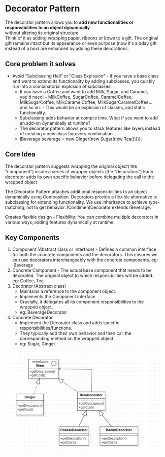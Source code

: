 # Decorator Pattern

The decorator pattern allows you to **add new functionalities or responsibilities to an object dynamically**  
without altering its original structure  
Think of it as adding wrapping paper, ribbons or bows to a gift. The original gift remains intact but its appearance or even purpose (now it's a bday gift instead of a box) are enhanced by adding these decorations.


## Core problem it solves
- Avoid "Subclassing Hell" or "Class Explosion" - If you have a base class and want to extend its functionality by adding subclasses, you quickly run into a combinatorial explosion of subclasses.  
    -  If you have a Coffee and want to add Milk, Sugar, and Caramel, you'd need:
      - MilkCoffee, SugarCoffee, CaramelCoffee, MilkSugarCoffee, MilkCaramelCoffee, MilkSugarCaramelCoffee... and so on.
      - This would be an explosion of classes, and static functionality.
    - Subclassing adds behavior at compile time. What if you want to add an add-on dynamically at runtime?
    - The decorator pattern allows you to stack features like layers instead of creating a new class for every combination.
    - IBeverage beverage = new Ginger(new Sugar(new Tea(())));

## Core Idea
The decorator pattern suggests wrapping the original object( the "component") inside a series of wrapper objects (the "decorators")
Each decorator adds its own specific behavior before delegating the call to the wrapped object


The Decorator Pattern attaches additional responsibilities to an object dynamically using Composition.
Decorators provide a flexible alternative to subclassing for extending functionality.
We use inheritance to achieve type-matching, not to get behavior. ICondimentDecorator extends IBeverage.

Creates flexible design - Flexibility: You can combine multiple decorators in various ways, adding features dynamically at runtime.

## Key Components

1. Component (Abstract class or Interface) - Defines a common interface for both the concrete components and the decorators. 
    This ensures we can use decorators interchangeably with the concrete components.
     eg: IBeverage
2. Concrete Component - The actual base component that needs to be decorated. 
    The original object to which responsibilities will be added. 
    eg: Coffee, Tea
3. Decorator (Abstract class)
    - Maintains a reference to the component object.
    - Implements the Component interface.
    - Crucially, it delegates all its component responsibilities to the wrapped object.
    - eg: BeverageDecorator
4. Concrete Decorator 
    - Implement the Decorator class and adds specific responsibilities/functions.
    - They typically add their own behavior and then call the corresponding method on the wrapped object
    - eg: Sugar, Ginger

![uml](decorator_example.png)